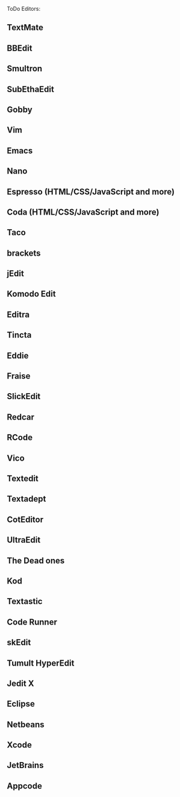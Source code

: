 ToDo Editors:

## TextMate
## BBEdit
## Smultron
## SubEthaEdit
## Gobby
## Vim
## Emacs
## Nano
## Espresso (HTML/CSS/JavaScript and more)
## Coda (HTML/CSS/JavaScript and more)
## Taco
## brackets
## jEdit
## Komodo Edit
## Editra
## Tincta
## Eddie
## Fraise
## SlickEdit
## Redcar
## RCode
## Vico
## Textedit
## Textadept
## CotEditor
## UltraEdit
## The Dead ones
## Kod
## Textastic
## Code Runner
## skEdit
## Tumult HyperEdit
## Jedit X
## Eclipse
## Netbeans
## Xcode
## JetBrains
## Appcode